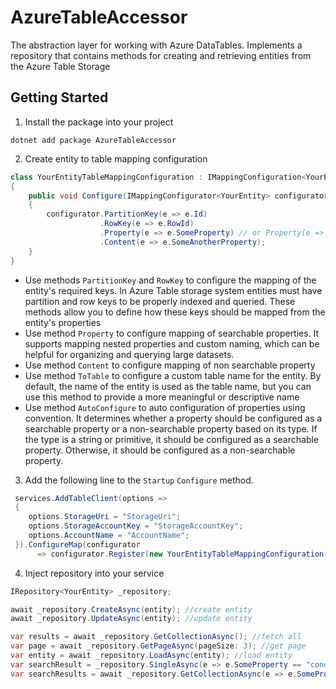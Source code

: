 # AzureTableAccessor
The abstraction layer for working with Azure DataTables. Implements a repository that contains methods for creating and retrieving entities from the Azure Table Storage

## Getting Started
1. Install the package into your project
```
dotnet add package AzureTableAccessor
```
2. Create entity to table mapping configuration

```c#
class YourEntityTableMappingConfiguration : IMappingConfiguration<YourEntity>
{
    public void Configure(IMappingConfigurator<YourEntity> configurator)
    {
        configurator.PartitionKey(e => e.Id)
                    .RowKey(e => e.RowId)
                    .Property(e => e.SomeProperty) // or Property(e => e.SomeProperty, "custom_name") 
                    .Content(e => e.SomeAnotherProperty);
    }
}
```
   - Use methods `PartitionKey` and `RowKey` to configure the mapping of the entity's required keys. In Azure Table storage system entities must have partition and row keys to be properly indexed and queried. These methods allow you to define how these keys should be mapped from the entity's properties
   - Use method  `Property` to configure mapping of searchable properties. It supports mapping nested properties and custom naming, which can be helpful for organizing and querying large datasets.
   - Use method  `Content` to configure mapping of non searchable property
   - Use method  `ToTable` to configure a custom table name for the entity. By default, the name of the entity is used as the table name, but you can use this method to provide a more meaningful or descriptive name
   - Use method  `AutoConfigure` to auto configuration of properties using convention. It determines whether a property should be configured as a searchable property or a non-searchable property based on its type. If the type is a string or primitive, it should be configured as a searchable property. Otherwise, it should be configured as a non-searchable property.

3. Add the following line to the `Startup`  `Configure` method.

```c#
 services.AddTableClient(options =>
 {
    options.StorageUri = "StorageUri";
    options.StorageAccountKey = "StorageAccountKey";
    options.AccountName = "AccountName";
 }).ConfigureMap(configurator 
      => configurator.Register(new YourEntityTableMappingConfiguration())); // or ConfigureMap(typeof(YourType).Assembly)
```
4. Inject repository into your service
```c#
IRepository<YourEntity> _repository;

await _repository.CreateAsync(entity); //create entity
await _repository.UpdateAsync(entity); //update entity

var results = await _repository.GetCollectionAsync(); //fetch all
var page = await _repository.GetPageAsync(pageSize: 3); //get page
var entity = await _repository.LoadAsync(entity); //load entity
var searchResult = _repository.SingleAsync(e => e.SomeProperty == "condition"); //search single using expression
var searchResults = await _repository.GetCollectionAsync(e => e.SomeProperty == "condition"); //search using expression